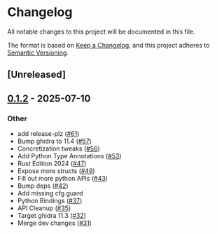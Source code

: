 # Changelog

All notable changes to this project will be documented in this file.

The format is based on [Keep a Changelog](https://keepachangelog.com/en/1.0.0/),
and this project adheres to [Semantic Versioning](https://semver.org/spec/v2.0.0.html).

## [Unreleased]

## [0.1.2](https://github.com/toolCHAINZ/jingle/compare/jingle_sleigh-v0.1.1...jingle_sleigh-v0.1.2) - 2025-07-10

### Other

- add release-plz ([#61](https://github.com/toolCHAINZ/jingle/pull/61))
- Bump ghidra to 11.4 ([#57](https://github.com/toolCHAINZ/jingle/pull/57))
- Concretization tweaks ([#56](https://github.com/toolCHAINZ/jingle/pull/56))
- Add Python Type Annotations ([#53](https://github.com/toolCHAINZ/jingle/pull/53))
- Rust Edition 2024 ([#47](https://github.com/toolCHAINZ/jingle/pull/47))
- Expose more structs ([#49](https://github.com/toolCHAINZ/jingle/pull/49))
- Fill out more python APIs ([#43](https://github.com/toolCHAINZ/jingle/pull/43))
- Bump deps ([#42](https://github.com/toolCHAINZ/jingle/pull/42))
- Add missing cfg guard
- Python Bindings ([#37](https://github.com/toolCHAINZ/jingle/pull/37))
- API Cleanup ([#35](https://github.com/toolCHAINZ/jingle/pull/35))
- Target ghidra 11.3 ([#32](https://github.com/toolCHAINZ/jingle/pull/32))
- Merge dev changes ([#31](https://github.com/toolCHAINZ/jingle/pull/31))
